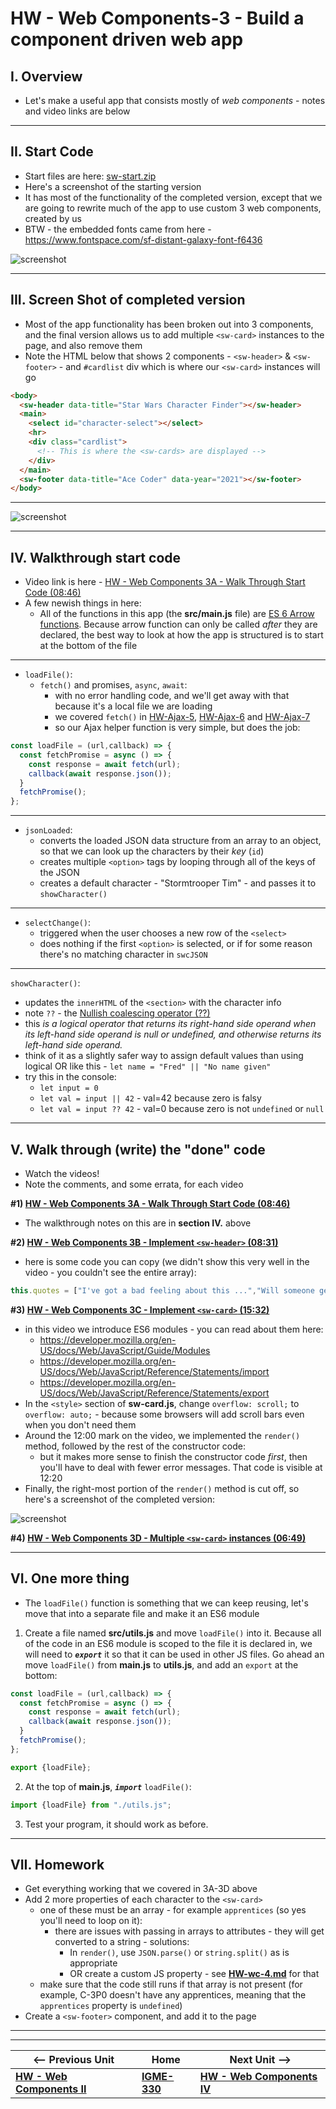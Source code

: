 # HW - Web Components-3 - Build a component driven web app

## I. Overview

- Let's make a useful app that consists mostly of *web components* - notes and video links are below

<hr>

## II. Start Code

- Start files are here: [sw-start.zip](_files/sw-start.zip)
- Here's a screenshot of the starting version
- It has most of the functionality of the completed version, except that we are going to rewrite much of the app to use custom 3 web components, created by us
- BTW - the embedded fonts came from here - https://www.fontspace.com/sf-distant-galaxy-font-f6436

![screenshot](_images/_wc/HW-wc-9.png)

<hr>

## III. Screen Shot of completed version

- Most of the app functionality has been broken out into 3 components, and the final version allows us to add multiple `<sw-card>` instances to the page, and also remove them
- Note the HTML below that shows 2 components - `<sw-header>` & `<sw-footer>` - and `#cardlist` div which is where our `<sw-card>` instances will go


```html
<body>
  <sw-header data-title="Star Wars Character Finder"></sw-header>
  <main>
    <select id="character-select"></select>
    <hr>
    <div class="cardlist">
      <!-- This is where the <sw-cards> are displayed -->
    </div>
  </main>
  <sw-footer data-title="Ace Coder" data-year="2021"></sw-footer>
</body>
```

<hr>

![screenshot](_images/_wc/HW-wc-10.png)

<hr>

## IV. Walkthrough start code

- Video link is here - [HW - Web Components 3A - Walk Through Start Code (08:46)](https://rit.hosted.panopto.com/Panopto/Pages/Viewer.aspx?id=4b9441fc-595e-4589-9ab6-ada701395685&start=0)
- A few newish things in here:
  - All of the functions in this app (the **src/main.js** file) are [ES 6 Arrow functions](https://developer.mozilla.org/en-US/docs/Web/JavaScript/Reference/Functions/Arrow_functions). Because arrow function can only be called *after* they are declared, the best way to look at how the app is structured is to start at the bottom of the file

<hr>

- `loadFile()`:
  - `fetch()` and promises, `async`, `await`:
    -  with no error handling code, and we'll get away with that because it's a local file we are loading
    -  we covered `fetch()` in [HW-Ajax-5](HW-ajax-5.md), [HW-Ajax-6](HW-ajax-6.md) and [HW-Ajax-7](HW-ajax-7.md)
    - so our Ajax helper function is very simple, but does the job:

```js
const loadFile = (url,callback) => {
  const fetchPromise = async () => {
    const response = await fetch(url);
    callback(await response.json());
  }
  fetchPromise();
};
```

<hr>

- `jsonLoaded`:
  - converts the loaded JSON data structure from an array to an object, so that we can look up the characters by their *key* (`id`)
  - creates multiple `<option>` tags by looping through all of the keys of the JSON
  - creates a default character - "Stormtrooper Tim" - and passes it to `showCharacter()`

<hr>

- `selectChange()`:
  - triggered when the user chooses a new row of the `<select>`
  - does nothing if the first `<option>` is selected, or if for some reason there's no matching character in `swcJSON`

<hr>

`showCharacter()`:
  - updates the `innerHTML` of the `<section>` with the character info
  - note `??` - the [Nullish coalescing operator (??)](https://developer.mozilla.org/en-US/docs/Web/JavaScript/Reference/Operators/Nullish_coalescing_operator)
  - this *is a logical operator that returns its right-hand side operand when its left-hand side operand is null or undefined, and otherwise returns its left-hand side operand.*
  - think of it as a slightly safer way to assign default values than using logical OR like this - `let name = "Fred" || "No name given"`
  - try this in the console:
    - `let input = 0`
    - `let val = input || 42` - val=42 because zero is falsy
    - `let val = input ?? 42` - val=0 because zero is not `undefined` or `null`

<hr>

## V. Walk through (write) the "done" code

- Watch the videos!
- Note the comments, and some errata, for each video

**#1) [HW - Web Components 3A - Walk Through Start Code (08:46)](https://rit.hosted.panopto.com/Panopto/Pages/Viewer.aspx?id=4b9441fc-595e-4589-9ab6-ada701395685&start=0)**
    
- The walkthrough notes on this are in **section IV.** above

**#2) [HW - Web Components 3B - Implement `<sw-header>` (08:31)](https://rit.hosted.panopto.com/Panopto/Pages/Viewer.aspx?id=d72258d0-8419-4735-aeaa-ada7014993b4&start=0)**
    
- here is some code you can copy (we didn't show this very well in the video - you couldn't see the entire array):

```js
this.quotes = ["I've got a bad feeling about this ...","Will someone get this big walking carpet out of my way?!","Aren’t you a little short for a stormtrooper?","I hope you know what you’re doing.","Oh, it’s not like that at all. He’s my brother.","We have powerful friends. You’re going to regret this."];
```

**#3) [HW - Web Components 3C - Implement `<sw-card>` (15:32)](https://rit.hosted.panopto.com/Panopto/Pages/Viewer.aspx?id=066099ca-bd71-444f-a0a6-ada7016144b1&start=0)**
    
- in this video we introduce ES6 modules - you can read about them here:
  - https://developer.mozilla.org/en-US/docs/Web/JavaScript/Guide/Modules
  - https://developer.mozilla.org/en-US/docs/Web/JavaScript/Reference/Statements/import
  - https://developer.mozilla.org/en-US/docs/Web/JavaScript/Reference/Statements/export
- In the `<style>` section of **sw-card.js**, change `overflow: scroll;` to `overflow: auto;` - because some browsers will add scroll bars even when you don't need them
- Around the 12:00 mark on the video, we implemented the `render()` method, followed by the rest of the constructor code:
  - but it makes more sense to finish the constructor code *first*, then you'll have to deal with fewer error messages. That code is visible at 12:20
- Finally, the right-most portion of the `render()` method is cut off, so here's a screenshot of the completed version:

![screenshot](_images/_wc/HW-wc-11.png)



**#4) [HW - Web Components 3D - Multiple `<sw-card>` instances (06:49)](https://rit.hosted.panopto.com/Panopto/Pages/Viewer.aspx?id=15b3231b-b7df-40b2-9acc-ada80125d594&start=0)**
 
<hr>

## VI. One more thing

- The `loadFile()` function is something that we can keep reusing, let's move that into a separate file and make it an ES6 module

1) Create a file named **src/utils.js** and move `loadFile()` into it. Because all of the code in an ES6 module is scoped to the file it is declared in, we will need to ***`export`*** it so that it can be used in other JS files. Go ahead an move `loadFile()`  from **main.js** to **utils.js**, and add an `export` at the bottom:

```js
const loadFile = (url,callback) => {
  const fetchPromise = async () => {
    const response = await fetch(url);
    callback(await response.json());
  }
  fetchPromise();
};

export {loadFile};
```

2) At the top of **main.js**, ***`import`*** `loadFile()`:

```js
import {loadFile} from "./utils.js";
```

3) Test your program, it should work as before.


<hr>

## VII. Homework

- Get everything working that we covered in 3A-3D above
- Add 2 more properties of each character to the `<sw-card>`
  - one of these must be an array - for example `apprentices` (so yes you'll need to loop on it):
    - there are issues with passing in arrays to attributes - they will get converted to a string - solutions:
      - In `render()`, use `JSON.parse()` or `string.split()` as is appropriate
      - OR create a custom JS property - see [**HW-wc-4.md**](HW-wc-4.md) for that
  - make sure that the code still runs if that array is not present (for example, C-3P0 doesn't have any apprentices, meaning that the `apprentices` property is `undefined`)
- Create a `<sw-footer>` component, and add it to the page

<hr><hr>

| <-- Previous Unit | Home | Next Unit -->
| --- | --- | --- 
|  [**HW - Web Components II**](HW-wc-2.md)  |  [**IGME-330**](../README.md) | [**HW - Web Components IV**](HW-wc-4.md) 
